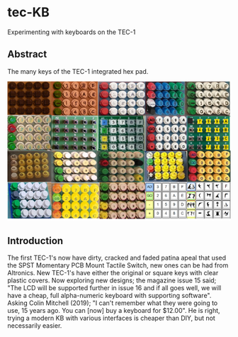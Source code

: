 # tec-KB
Experimenting with keyboards on the TEC-1

## Abstract
The many keys of the TEC-1 integrated hex pad. 

![](https://github.com/SteveJustin1963/tec-KB/blob/master/pics/kb-fun.png) 
 
## Introduction 
The first TEC-1's now have dirty, cracked and faded patina apeal that used the SPST Momentary PCB Mount Tactile Switch, new ones can be had from Altronics. 
New TEC-1's have either the original or square keys with clear plastic covers. Now exploring new designs; the magazine issue 15 said; "The LCD will be supported further in issue 16 and if all goes well, we will have a cheap, full alpha-numeric keyboard with supporting software". Asking Colin Mitchell (2019); "I can't remember what they were going to use, 15 years ago. You can [now] buy a keyboard for $12.00". He is right, trying a modern KB with various interfaces is cheaper than DIY, but not necessarily easier.

